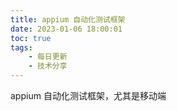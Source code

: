 ```yaml
---
title: appium 自动化测试框架
date: 2023-01-06 18:00:01
toc: true
tags:
    - 每日更新
    - 技术分享
---
```

appium 自动化测试框架，尤其是移动端